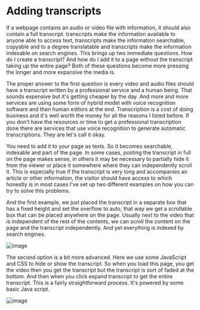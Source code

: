 # Adding transcripts 
If a webpage contains an audio or video file with information, it should also contain a full transcript. transcripts make the information available to anyone able to access text, transcripts make the information searchable, copyable and to a degree translatable and transcripts make the information indexable on search engines. 
This brings up two immediate questions. How do I create a transcript? And how do I add it to a page without the transcript taking up the entire page? Both of these questions become more pressing the longer and more expansive the media is.

The proper answer to the first question is every video and audio files should have a transcript written by a professional service and a human being. That sounds expensive but it's getting cheaper by the day. And more and more services are using some form of hybrid model with voice recognition software and then human editors at the end. Transcription is a cost of doing business and it's well worth the money for all the reasons I listed before. 
If you don't have the resources or time to get a professional transcription done there are services that use voice recognition to generate automatic transcriptions. They are let's call it okay.

You need to add it to your page as texts. So it becomes searchable, indexable and part of the page. In some cases, posting the transcript in full on the page makes sense, in others it may be necessary to partially hide it from the viewer or place it somewhere where they can independently scroll it. This is especially true if the transcript is very long and accompanies an article or other information, the visitor should have access to which honestly is in most cases I've set up two different examples on how you can try to solve this problems.

And the first example, we just placed the transcript in a separate box that has a fixed height and set the overflow to auto, that way we get a scrollable box that can be placed anywhere on the page. Usually next to the video that is independent of the rest of the contents, we can scroll the content on the page and the transcript independently. And yet everything is indexed by search engines.

![image](https://user-images.githubusercontent.com/36185795/180608710-80f1ef8d-9395-4084-a03e-c280d6b00fd8.png)

The second option is a bit more advanced. Here we use some JavaScript and CSS to hide or show the transcript. So when you load this page, you get the video then you get the transcript but the transcript is sort of faded at the bottom. And then when you click expand transcript to get the entire transcript. This is a fairly straightforward process. It's powered by some basic Java script.

![image](https://user-images.githubusercontent.com/36185795/180608734-fbd8c8a2-cec7-4ed4-97ed-87dd5f9af289.png)
